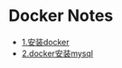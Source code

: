 # Docker Notes
  * [1.安装docker](install_docker.md)
  * [2.docker安装mysql](https://github.com/QuietSolitude/learing-notes/blob/main/platform/docker/install_docker.md#%E5%AE%89%E8%A3%85docker)
  